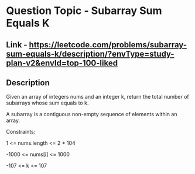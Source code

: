# Question Topic - Subarray Sum Equals K


## Link - https://leetcode.com/problems/subarray-sum-equals-k/description/?envType=study-plan-v2&envId=top-100-liked


## Description

Given an array of integers nums and an integer k, return the total number of subarrays whose sum equals to k.

A subarray is a contiguous non-empty sequence of elements within an array.

Constraints:

1 <= nums.length <= 2 * 104

-1000 <= nums[i] <= 1000

-107 <= k <= 107
